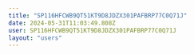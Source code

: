 ```yaml
---
title: "SP116HFCWB9QT51KT9D8JDZX301PAFBRP77C0Q71J"
date: 2024-05-31T11:03:49.808Z
user: SP116HFCWB9QT51KT9D8JDZX301PAFBRP77C0Q71J
layout: "users"
---
```

    